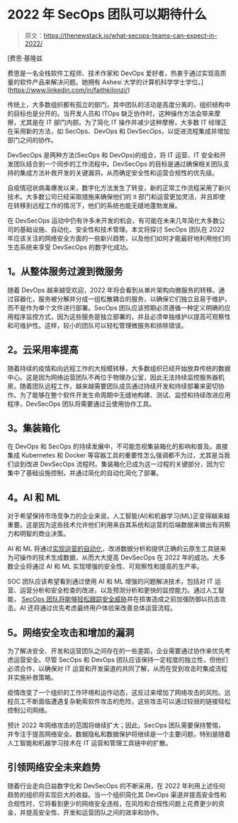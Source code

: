 # 2022 年 SecOps 团队可以期待什么

> 原文：<https://thenewstack.io/what-secops-teams-can-expect-in-2022/>

[](https://www.linkedin.com/in/faithkilonzi/)

 [费思·基隆兹

费思是一名全栈软件工程师、技术作家和 DevOps 爱好者，热衷于通过实现高质量的软件产品来解决问题。她拥有 Ashesi 大学的计算机科学学士学位。](https://www.linkedin.com/in/faithkilonzi/) [](https://www.linkedin.com/in/faithkilonzi/)

传统上，大多数组织都有孤立的部门，其中团队的活动是高度分离的，组织结构中的目标也是分开的。当开发人员和 ITOps 缺乏协作时，这种操作方法会带来摩擦，尤其是在 IT 部门内部。为了简化 IT 操作并减少这种摩擦，大多数 IT 经理正在采用新的方法，如 SecOps、DevOps 和 DevSecOps，以促进流程集成并增加部门之间的协作。

DevSecOps 是两种方法(SecOps 和 DevOps)的组合，将 IT 运营、IT 安全和开发团队结合到一个同步的工作流程中。DevSecOps 的目标是通过确保相关团队支持的集成方法补救开发的关键漏洞，从而确定安全性和运营合规性的优先级。

自疫情冠状病毒爆发以来，数字化方法发生了转变，新的正常工作流程采用了新兴技术。大多数公司已经采取措施来确保他们的 it 部门和运营更加灵活，并且即使在转移到远程工作的情况下，他们的系统也能无缝地蓬勃发展。

在 DevSecOps 运动中仍有许多未开发的机会，有可能在未来几年简化大多数公司的基础设施、自动化、安全性和技术管理。本文将探讨 SecOps 团队在 2022 年应该关注的网络安全方面的一些新兴趋势，以及他们如何才能最好地利用他们的生态系统来享受 DevSecOps 的数字化成功。

## **1。从整体服务过渡到微服务**

随着 DevOps 越来越受欢迎，2022 年将会看到从单片架构向微服务的转移。通过容器化，服务被分解并分成一组松散耦合的服务，以确保它们独立且易于维护，而不是作为单个文件进行部署。SecOps 团队应该预期必须遵循一种定义明确的应用程序监控方式，因为这些服务是独立部署的，并且必须单独维护以提高可观察性和可维护性。这样，较小的团队可以轻松管理微服务和排除错误。

## **2。云采用率提高**

随着持续的疫情和向远程工作的大规模转移，大多数组织已经开始放弃传统的数据中心。这是因为网络运营团队不再位于物理办公室，因此无法持续监控服务器机房。随着团队远程工作，越来越需要团队成员通过持续开发和持续部署来密切协作。为了能够在整个软件开发生命周期中无缝地构建、测试、监控和持续改进应用程序，DevSecOps 团队将需要通过云使用协作工具。

## **3。集装箱化**

在 DevOps 和 SecOps 的持续发展中，不可能忽视集装箱化的影响和普及。直接集成 Kubernetes 和 Docker 等容器工具的重要性怎么强调都不为过，尤其是当我们谈到改进 DevSecOps 流程时。集装箱化已成为这一过程的关键部分，因为它集中了基础设施控制，并通过简化的自动化简化了部署。

## **4。AI 和 ML**

对于希望保持市场竞争力的企业来说，人工智能(AI)和机器学习(ML)正变得越来越重要。这是因为这些技术允许他们利用来自其系统和运营的后端数据来做出有洞察力和明智的商业决策。

AI 和 ML 将通过[实现运营的自动化](https://torq.io)，改进数据分析和提供正确的云原生工具链来为可操作的技术生成数据，从而大大提高 DevSecOps 在 2022 年的成功。大多数企业将通过 AI 和 ML 实现增强的安全性、可观察性和提高的生产率。

SOC 团队应该希望看到通过使用 AI 和 ML 增强的问题解决技术，包括对 IT 运营、运营分析和安全检查的改进，以及预测分析和更快的监控能力。通过人工智能， [SecOps 团队将能够轻松跟踪安全威胁](https://torq.io/use-cases/threat-intelligence/)并在损害造成之前加强防御以抗击攻击。AI 还将通过优先考虑最终用户体验来改善总体运营流程。

## **5。网络安全攻击和增加的漏洞**

为了解决安全、开发和运营团队之间存在的一些差距，企业需要通过协作来优先考虑运营安全。尽管 SecOps 和 DevOps 团队应该保持一定程度的独立性，但他们必须合作，以确保对 IT 运营和开发渠道的共同了解，从而在受到攻击时集成流程并实施补救策略。

疫情改变了一个组织的工作环境和运作动态，这反过来增加了网络攻击的风险。远程员工不断面临遭遇复杂勒索软件攻击的危险，这些攻击可以通过较弱的链接轻松控制公司网络。

预计 2022 年网络攻击的范围将继续扩大；因此，SecOps 团队需要保持警惕，并专注于提高网络安全。数据隐私和数据保护将继续是一个主要问题，特别是随着人工智能和机器学习技术在 IT 运营和管理工具链中的扩散。

## **引领网络安全未来趋势**

随着行业走向日益数字化和 DevSecOps 的不断采用，在 2022 年利用上述任何趋势的组织将实现巨大的收益。当一个组织简化其 DevOps 渠道并提高安全性和合规性时，它将看到更少的网络安全违规，在风险和合规性问题上花费更少的资金，并提高安全性、开发和运营团队之间的效率和协作。

<svg xmlns:xlink="http://www.w3.org/1999/xlink" viewBox="0 0 68 31" version="1.1"><title>Group</title> <desc>Created with Sketch.</desc></svg>